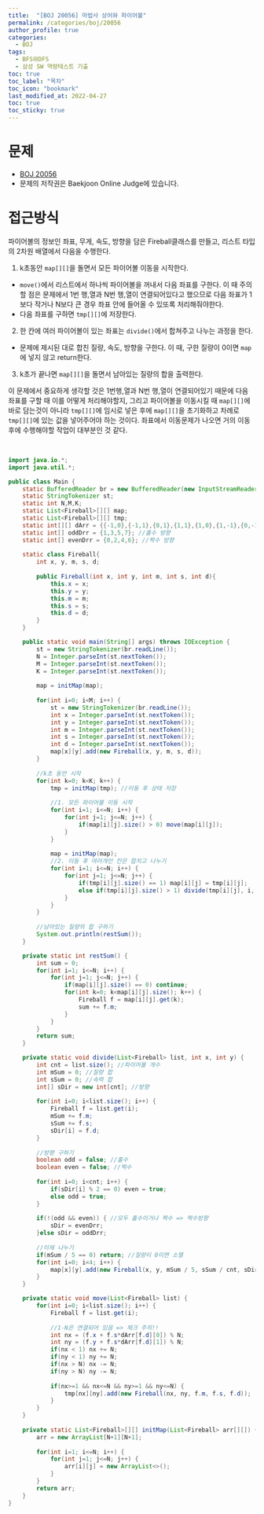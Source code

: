 ```yaml
---
title:  "[BOJ 20056] 마법사 상어와 파이어볼"
permalink: /categories/boj/20056
author_profile: true
categories:
  - BOJ
tags:
  - BFS와DFS  
  - 삼성 SW 역량테스트 기출   
toc: true	
toc_label: "목차"
toc_icon: "bookmark"
last_modified_at: 2022-04-27
toc: true
toc_sticky: true
---
```


# 문제
- [BOJ 20056](https://www.acmicpc.net/problem/20056)  
- 문제의 저작권은 Baekjoon Online Judge에 있습니다.  

# 접근방식  
파이어볼의 정보인 좌표, 무게, 속도, 방향을 담은 Fireball클래스를 만들고, 리스트 타입의 2차원 배열에서 다음을 수행한다.  
1. k초동안 `map[][]`을 돌면서 모든 파이어볼 이동을 시작한다. 
  - `move()`에서 리스트에서 하나씩 파이어볼을 꺼내서 다음 좌표를 구한다. 이 때 주의할 점은 문제에서 1번 행,열과 N번 행,열이 연결되어있다고 했으므로 다음 좌표가 1보다 작거나 N보다 큰 경우 좌표 안에 들어올 수 있또록 처리해줘야한다.  
  - 다음 좌표를 구하면 `tmp[][]`에 저장한다.  

2. 한 칸에 여러 파이어볼이 있는 좌표는 `divide()`에서 합쳐주고 나누는 과정을 한다.  
  - 문제에 제시된 대로 합친 질량, 속도, 방향을 구한다. 이 때, 구한 질량이 0이면 `map`에 넣지 않고 return한다.  

3. k초가 끝나면 `map[][]`을 돌면서 남아있는 질량의 합을 출력한다.  

이 문제에서 중요하게 생각할 것은 1번행,열과 N번 행,열이 연결되어있기 때문에 다음 좌표를 구할 때 이를 어떻게 처리해야할지, 그리고 파이어볼을 이동시킬 때 `map[][]`에 바로 담는것이 아니라 `tmp[][]`에 임시로 넣은 후에 `map[][]`을 초기화하고 차례로 `tmp[][]`에 있는 값을 넣어주어야 하는 것이다. 좌표에서 이동문제가 나오면 거의 이동후에 수행해야할 작업이 대부분인 것 같다.  


<br/>

```java  
import java.io.*;
import java.util.*;

public class Main {
	static BufferedReader br = new BufferedReader(new InputStreamReader(System.in));
	static StringTokenizer st;
	static int N,M,K;
	static List<Fireball>[][] map;
	static List<Fireball>[][] tmp;
	static int[][] dArr = {{-1,0},{-1,1},{0,1},{1,1},{1,0},{1,-1},{0,-1},{-1,-1}};
	static int[] oddDrr = {1,3,5,7}; //홀수 방향
	static int[] evenDrr = {0,2,4,6}; //짝수 방향
	
	static class Fireball{
		int x, y, m, s, d;
		
		public Fireball(int x, int y, int m, int s, int d){
			this.x = x;
			this.y = y;
			this.m = m;
			this.s = s;
			this.d = d;
		}
	}

	public static void main(String[] args) throws IOException {
		st = new StringTokenizer(br.readLine());
		N = Integer.parseInt(st.nextToken());
		M = Integer.parseInt(st.nextToken());
		K = Integer.parseInt(st.nextToken());
		
		map = initMap(map);
		
		for(int i=0; i<M; i++) {
			st = new StringTokenizer(br.readLine());
			int x = Integer.parseInt(st.nextToken());
			int y = Integer.parseInt(st.nextToken());
			int m = Integer.parseInt(st.nextToken());
			int s = Integer.parseInt(st.nextToken());
			int d = Integer.parseInt(st.nextToken());
			map[x][y].add(new Fireball(x, y, m, s, d));
		}
		
		//k초 동안 시작
		for(int k=0; k<K; k++) {
			tmp = initMap(tmp); //이동 후 상태 저장
			
			//1. 모든 파이어볼 이동 시작
			for(int i=1; i<=N; i++) {
				for(int j=1; j<=N; j++) {
					if(map[i][j].size() > 0) move(map[i][j]);
				}
			}
			
			map = initMap(map);
			//2. 이동 후 여러개인 칸은 합치고 나누기
			for(int i=1; i<=N; i++) {
				for(int j=1; j<=N; j++) {
					if(tmp[i][j].size() == 1) map[i][j] = tmp[i][j];
					else if(tmp[i][j].size() > 1) divide(tmp[i][j], i, j);
				}
			}
		}
		
		//남아있는 질량의 합 구하기
		System.out.println(restSum());
	}

	private static int restSum() {
		int sum = 0;
		for(int i=1; i<=N; i++) {
			for(int j=1; j<=N; j++) {
				if(map[i][j].size() == 0) continue;
				for(int k=0; k<map[i][j].size(); k++) {
					Fireball f = map[i][j].get(k);
					sum += f.m;
				}
			}
		}
		return sum;
	}

	private static void divide(List<Fireball> list, int x, int y) {
		int cnt = list.size(); //파이어볼 개수
		int mSum = 0; //질량 합
		int sSum = 0; //속력 합
		int[] sDir = new int[cnt]; //방향 
		
		for(int i=0; i<list.size(); i++) {
			Fireball f = list.get(i);
			mSum += f.m;
			sSum += f.s;
			sDir[i] = f.d;
		}
		
		//방향 구하기
		boolean odd = false; //홀수
		boolean even = false; //짝수
		
		for(int i=0; i<cnt; i++) {
			if(sDir[i] % 2 == 0) even = true;
			else odd = true;
		}
		
		if(!(odd && even)) { //모두 홀수이거나 짝수 => 짝수방향
			sDir = evenDrr;
		}else sDir = oddDrr;
		
		//이제 나누기
		if(mSum / 5 == 0) return; //질량이 0이면 소멸
		for(int i=0; i<4; i++) {
			map[x][y].add(new Fireball(x, y, mSum / 5, sSum / cnt, sDir[i]));
		}
	}

	private static void move(List<Fireball> list) {
		for(int i=0; i<list.size(); i++) {
			Fireball f = list.get(i);
			
			//1-N은 연결되어 있음 => 체크 주의!!
			int nx = (f.x + f.s*dArr[f.d][0]) % N;
			int ny = (f.y + f.s*dArr[f.d][1]) % N;
			if(nx < 1) nx += N;
			if(ny < 1) ny += N;
            if(nx > N) nx -= N;
			if(ny > N) ny -= N;
			
			if(nx>=1 && nx<=N && ny>=1 && ny<=N) {
				tmp[nx][ny].add(new Fireball(nx, ny, f.m, f.s, f.d));
			}
		}
	}
	
	private static List<Fireball>[][] initMap(List<Fireball> arr[][]) {
		arr = new ArrayList[N+1][N+1];
		
		for(int i=1; i<=N; i++) {
			for(int j=1; j<=N; j++) {
				arr[i][j] = new ArrayList<>();
			}
		}
		return arr;
	}
}
```